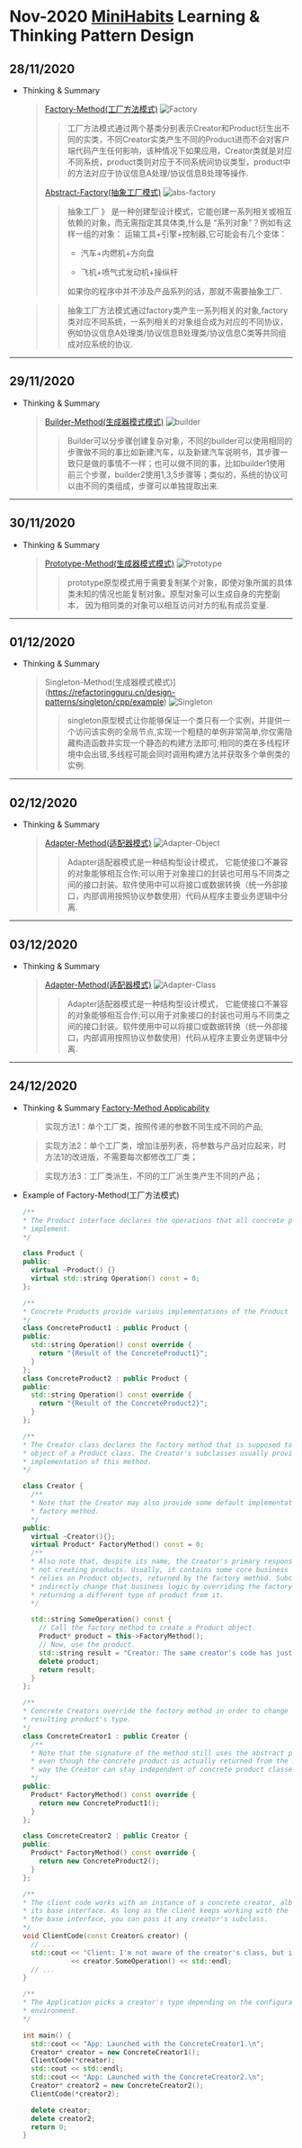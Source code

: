 # Nov-2020 [MiniHabits](./miniHabit.md) Learning & Thinking Pattern Design

## 28/11/2020

+ Thinking & Summary
  > [Factory-Method(工厂方法模式)](https://refactoringguru.cn/design-patterns/factory-method/cpp/example)
  ![Factory](./DesignPattern/factory-method.png)
  >>工厂方法模式通过两个基类分别表示Creator和Product衍生出不同的实类，不同Creator实类产生不同的Product进而不会对客户端代码产生任何影响，该种情况下如果应用，Creator类就是对应不同系统，product类则对应于不同系统间协议类型，product中的方法对应于协议信息A处理/协议信息B处理等操作.
  >>
  > [Abstract-Factory(抽象工厂模式)](https://refactoringguru.cn/design-patterns/abstract-factory/cpp/example)
  ![abs-factory](./DesignPattern/abstract-factory-method.png)
  >>抽象工厂 》 是一种创建型设计模式，它能创建一系列相关或相互依赖的对象，而无需指定其具体类,什么是 “系列对象”？例如有这样一组的对象： ​ 运输工具+引擎+控制器,它可能会有几个变体：
  >>
  >> + 汽车+内燃机+方向盘
  >>
  >> + 飞机+喷气式发动机+操纵杆
  >>
  >> 如果你的程序中并不涉及产品系列的话，那就不需要抽象工厂.

  >> 抽象工厂方法模式通过factory类产生一系列相关的对象,factory类对应不同系统，一系列相关的对象组合成为对应的不同协议，例如协议信息A处理类/协议信息B处理类/协议信息C类等共同组成对应系统的协议.

* * *

## 29/11/2020

+ Thinking & Summary
  > [Builder-Method(生成器模式模式)](https://refactoringguru.cn/design-patterns/builder/cpp/example)
  ![builder](./DesignPattern/builder.png)
  >>Builder可以分步骤创建复杂对象，不同的builder可以使用相同的步骤做不同的事比如新建汽车，以及新建汽车说明书，其步骤一致只是做的事情不一样；也可以做不同的事，比如builder1使用前三个步骤，builder2使用1,3,5步骤等；类似的，系统的协议可以由不同的类组成，步骤可以单独提取出来.

* * *

## 30/11/2020

+ Thinking & Summary
  > [Prototype-Method(生成器模式模式)](https://refactoringguru.cn/design-patterns/prototype/cpp/example)
  ![Prototype](./DesignPattern/prototype.png)
  >>prototype原型模式用于需要复制某个对象，即使对象所属的具体类未知的情况也能复制对象。原型对象可以生成自身的完整副本， 因为相同类的对象可以相互访问对方的私有成员变量.
  
* * *

## 01/12/2020

+ Thinking & Summary
  > Singleton-Method(生成器模式模式)](https://refactoringguru.cn/design-patterns/singleton/cpp/example)
  ![Singleton](./DesignPattern/singleton.png)
  >>singleton原型模式让你能够保证一个类只有一个实例，并提供一个访问该实例的全局节点,实现一个粗糙的单例非常简单,你仅需隐藏构造函数并实现一个静态的构建方法即可;相同的类在多线程环境中会出错,多线程可能会同时调用构建方法并获取多个单例类的实例.

* * *

## 02/12/2020

+ Thinking & Summary
  > [Adapter-Method(适配器模式)](https://refactoringguru.cn/design-patterns/adapter/cpp/example)
  ![Adapter-Object](./DesignPattern/structure-object-adapter.png)
  >> Adapter适配器模式是一种结构型设计模式， 它能使接口不兼容的对象能够相互合作;可以用于对象接口的封装也可用与不同类之间的接口封装。软件使用中可以将接口或数据转换（统一外部接口，内部调用按照协议参数使用）代码从程序主要业务逻辑中分离.

* * *

## 03/12/2020

+ Thinking & Summary
  > [Adapter-Method(适配器模式)](https://refactoringguru.cn/design-patterns/adapter/cpp/example)
  ![Adapter-Class](./DesignPattern/structure-class-adapter.png)
  >> Adapter适配器模式是一种结构型设计模式， 它能使接口不兼容的对象能够相互合作;可以用于对象接口的封装也可用与不同类之间的接口封装。软件使用中可以将接口或数据转换（统一外部接口，内部调用按照协议参数使用）代码从程序主要业务逻辑中分离.

* * *

## 24/12/2020

+ Thinking & Summary [Factory-Method Applicability](https://www.oodesign.com/factory-pattern.html)
  > 实现方法1：单个工厂类，按照传递的参数不同生成不同的产品;

  > 实现方法2：单个工厂类，增加注册列表，将参数与产品对应起来，时方法1的改进版，不需要每次都修改工厂类；

  > 实现方法3：工厂类派生，不同的工厂派生类产生不同的产品；
+ Example of Factory-Method(工厂方法模式)
  
  ```C++
  /**
  * The Product interface declares the operations that all concrete products must
  * implement.
  */

  class Product {
  public:
    virtual ~Product() {}
    virtual std::string Operation() const = 0;
  };

  /**
  * Concrete Products provide various implementations of the Product interface.
  */
  class ConcreteProduct1 : public Product {
  public:
    std::string Operation() const override {
      return "{Result of the ConcreteProduct1}";
    }
  };
  class ConcreteProduct2 : public Product {
  public:
    std::string Operation() const override {
      return "{Result of the ConcreteProduct2}";
    }
  };

  /**
  * The Creator class declares the factory method that is supposed to return an
  * object of a Product class. The Creator's subclasses usually provide the
  * implementation of this method.
  */

  class Creator {
    /**
    * Note that the Creator may also provide some default implementation of the
    * factory method.
    */
  public:
    virtual ~Creator(){};
    virtual Product* FactoryMethod() const = 0;
    /**
    * Also note that, despite its name, the Creator's primary responsibility is
    * not creating products. Usually, it contains some core business logic that
    * relies on Product objects, returned by the factory method. Subclasses can
    * indirectly change that business logic by overriding the factory method and
    * returning a different type of product from it.
    */

    std::string SomeOperation() const {
      // Call the factory method to create a Product object.
      Product* product = this->FactoryMethod();
      // Now, use the product.
      std::string result = "Creator: The same creator's code has just worked with " + product->Operation();
      delete product;
      return result;
    }
  };

  /**
  * Concrete Creators override the factory method in order to change the
  * resulting product's type.
  */
  class ConcreteCreator1 : public Creator {
    /**
    * Note that the signature of the method still uses the abstract product type,
    * even though the concrete product is actually returned from the method. This
    * way the Creator can stay independent of concrete product classes.
    */
  public:
    Product* FactoryMethod() const override {
      return new ConcreteProduct1();
    }
  };

  class ConcreteCreator2 : public Creator {
  public:
    Product* FactoryMethod() const override {
      return new ConcreteProduct2();
    }
  };

  /**
  * The client code works with an instance of a concrete creator, albeit through
  * its base interface. As long as the client keeps working with the creator via
  * the base interface, you can pass it any creator's subclass.
  */
  void ClientCode(const Creator& creator) {
    // ...
    std::cout << "Client: I'm not aware of the creator's class, but it still works.\n"
              << creator.SomeOperation() << std::endl;
    // ...
  }

  /**
  * The Application picks a creator's type depending on the configuration or
  * environment.
  */

  int main() {
    std::cout << "App: Launched with the ConcreteCreator1.\n";
    Creator* creator = new ConcreteCreator1();
    ClientCode(*creator);
    std::cout << std::endl;
    std::cout << "App: Launched with the ConcreteCreator2.\n";
    Creator* creator2 = new ConcreteCreator2();
    ClientCode(*creator2);

    delete creator;
    delete creator2;
    return 0;
  }
  ```
  